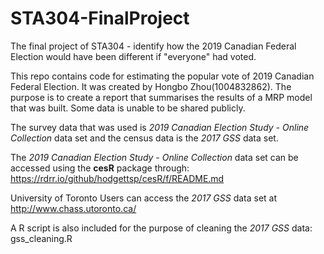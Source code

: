 # STA304-FinalProject
The final project of STA304 - identify how the 2019 Canadian Federal Election would have been different if "everyone" had voted. 

This repo contains code for estimating the popular vote of 2019 Canadian Federal Election. It was created by Hongbo Zhou(1004832862).
The purpose is to create a report that summarises the results of a MRP model that was built. Some data is unable to be shared publicly.

The survey data that was used is *2019 Canadian Election Study - Online Collection* data set and the census data is the *2017 GSS* data set.

The *2019 Canadian Election Study - Online Collection* data set can be accessed using the **cesR** package through: https://rdrr.io/github/hodgettsp/cesR/f/README.md

University of Toronto Users can access the *2017 GSS*  data set at http://www.chass.utoronto.ca/

A R script is also included for the purpose of cleaning the *2017 GSS* data: gss_cleaning.R
